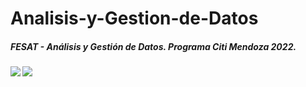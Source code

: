 # Analisis-y-Gestion-de-Datos
<h5>FESAT - Análisis y Gestión de Datos. Programa Citi Mendoza 2022.<h5>

![](https://cdn.icon-icons.com/icons2/2107/PNG/128/file_type_python_icon_130221.png)
![](https://cdn.icon-icons.com/icons2/2699/PNG/128/microsoft_powerbi_logo_icon_170953.png)

